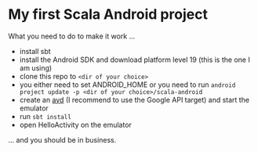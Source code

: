 # My first Scala Android project

What you need to do to make it work ...

* install sbt
* install the Android SDK and download platform level 19 (this is the one I am using)
* clone this repo to `<dir of your choice>`
* you either need to set ANDROID_HOME or you need to run `android project update -p <dir of your choice>/scala-android`
* create an [avd](http://developer.android.com/tools/devices/managing-avds-cmdline.html) (I recommend to use the Google API target) and start the emulator
* run `sbt install`
* open HelloActivity on the emulator

... and you should be in business.
